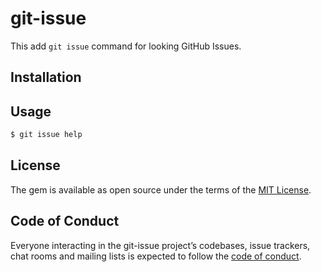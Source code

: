 # git-issue

This add `git issue` command for looking GitHub Issues.

## Installation

## Usage

```bash
$ git issue help
```

## License

The gem is available as open source under the terms of the [MIT License](https://opensource.org/licenses/MIT).

## Code of Conduct

Everyone interacting in the git-issue project’s codebases, issue trackers, chat rooms and mailing lists is expected to follow the [code of conduct](https://github.com/[USERNAME]/git-issue/blob/master/CODE_OF_CONDUCT.md).
